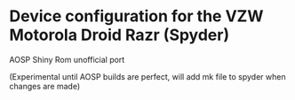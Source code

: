 Device configuration for the VZW Motorola Droid Razr (Spyder)
===============================

AOSP
Shiny Rom unofficial port

(Experimental until AOSP builds are perfect, will add mk file to spyder when changes are made)
